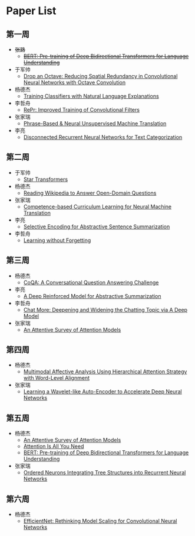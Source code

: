 # Paper List

## 第一周
- ~~张路~~
  - ~~[BERT: Pre-training of Deep Bidirectional Transformers for Language Understanding](https://arxiv.org/pdf/1810.04805.pdf)~~
- 于军帅
  - [Drop an Octave: Reducing Spatial Redundancy in Convolutional Neural Networks with Octave Convolution](https://export.arxiv.org/pdf/1904.05049)
- 杨德杰
  - [Training Classifiers with Natural Language Explanations](https://aclweb.org/anthology/P18-1175)
- 李哲舟
  - [RePr: Improved Training of Convolutional Filters](https://arxiv.org/pdf/1811.07275v3.pdf)  
- 张家瑞
  - [Phrase-Based & Neural Unsupervised Machine Translation](https://arxiv.org/abs/1804.07755)
- 李亮
  - [Disconnected Recurrent Neural Networks for Text Categorization](https://www.aclweb.org/anthology/P18-1215)
  
## 第二周
- 于军帅
  - [Star Transformers](https://arxiv.org/abs/1902.09113)
- 杨德杰
  - [Reading Wikipedia to Answer Open-Domain Questions](https://cs.stanford.edu/~danqi/papers/acl2017.pdf)
- 张家瑞
  - [Competence-based Curriculum Learning for Neural Machine Translation](https://arxiv.org/abs/1903.09848)
- 李亮
  - [Selective Encoding for Abstractive Sentence Summarization](https://arxiv.org/abs/1704.07073)
- 李哲舟
  - [Learning without Forgetting](https://arxiv.org/pdf/1606.09282.pdf)

## 第三周

- 杨德杰
  - [CoQA: A Conversational Question Answering Challenge](https://arxiv.org/pdf/1808.07042.pdf)
- 李亮
  - [A Deep Reinforced Model for Abstractive Summarization](https://arxiv.org/pdf/1705.04304.pdf)
- 李哲舟
  - [Chat More: Deepening and Widening the Chatting Topic via A Deep Model](http://coai.cs.tsinghua.edu.cn/hml/media/files/2018SIGIR_Wangwenjie.pdf)  
- 张家瑞
  - [An Attentive Survey of Attention Models](https://arxiv.org/abs/1904.02874?context=cs)
## 第四周
- 杨德杰
  - [Multimodal Affective Analysis Using Hierarchical Attention Strategy with Word-Level Alignment](https://www.aclweb.org/anthology/P18-1207)
- 张家瑞
  - [Learning a Wavelet-like Auto-Encoder to Accelerate Deep Neural Networks](https://arxiv.org/abs/1712.07493)
## 第五周
 - 杨德杰
   - [An Attentive Survey of Attention Models](https://arxiv.org/pdf/1904.02874.pdf)
   - [Attention Is All You Need](https://arxiv.org/pdf/1706.03762.pdf)
   - [BERT: Pre-training of Deep Bidirectional Transformers for Language Understanding](https://arxiv.org/pdf/1810.04805.pdf)
 - 张家瑞
   - [Ordered Neurons Integrating Tree Structures into Recurrent Neural Networks](https://arxiv.org/abs/1810.09536?context=cs)
## 第六周
 - 杨德杰
   - [EfficientNet: Rethinking Model Scaling for Convolutional Neural Networks](https://arxiv.org/pdf/1905.11946.pdf)

